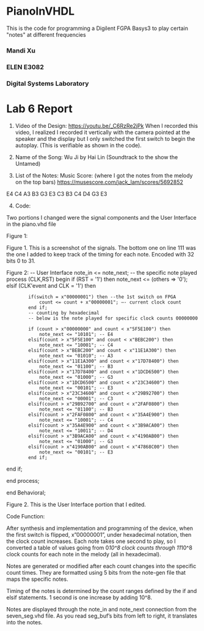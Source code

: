 # PianoInVHDL
This is the code for programming a Digilent FGPA Basys3 to play certain "notes" at different frequencies 

### Mandi Xu 
### ELEN E3082
### Digital Systems Laboratory 

# Lab 6 Report 

1) Video of the Design: 
https://youtu.be/_C6RzRe2jPk 
When I recorded this video, I realized I recorded it vertically with the camera pointed at the speaker and the display but I only switched the first switch to begin the autoplay. (This is verifiable as shown in the code).  

2) Name of the Song: 
Wu Ji by Hai Lin (Soundtrack to the show the Untamed) 

3) List of the Notes: 
Music Score: (where I got the notes from the melody on the top bars) 
https://musescore.com/jack_lam/scores/5692852

E4 
C4 
A3
B3
G3 
E3
C3
B3
C4
D4
G3
E3



4) Code: 

Two portions I changed were the signal components and the User Interface in the piano.vhd file 

Figure 1: 

Figure 1. This is a screenshot of the signals. The bottom one on line 111 was the one I added to keep track of the timing for each note. Encoded with 32 bits 0 to 31. 

Figure 2: 
    -- User Interface
    note_in <= note_next; -- the specific note played 
    process (CLK,RST) begin
        if (RST = '1') then
            note_next <= (others => '0');
        elsif (CLK'event and CLK = '1') then 
        
            if(switch = x"00000001") then --the 1st switch on FPGA  
                count <= count + x"00000001"; –- current clock count
            end if;
            -- counting by hexadecimal
            -- below is the note played for specific clock counts 00000000

            if (count > x"00000000" and count < x"5F5E100") then 
                note_next <= "10101"; -- E4
            elsif(count > x"5F5E100" and count < x"BEBC200") then
                note_next <= "10001"; -- C4
            elsif(count > x"BEBC200" and count < x"11E1A300") then 
                note_next <= "01010"; -- A3
            elsif(count > x"11E1A300" and count < x"17D78400") then 
                note_next <= "01100"; -- B3
            elsif(count > x"17D78400" and count < x"1DCD6500") then 
                note_next <= "01000"; -- G3
            elsif(count > x"1DCD6500" and count < x"23C34600") then 
                note_next <= "00101"; -- E3 
            elsif(count > x"23C34600" and count < x"29B92700") then 
                note_next <= "00001"; -- C3 
            elsif(count > x"29B92700" and count < x"2FAF0800") then 
                note_next <= "01100"; -- B3
            elsif(count > x"2FAF0800" and count < x"35A4E900") then 
                note_next <= "10001"; -- C4 
            elsif(count > x"35A4E900" and count < x"3B9ACA00") then 
                note_next <= "10011"; -- D4
            elsif(count > x"3B9ACA00" and count < x"4190AB00") then 
                note_next <= "01000"; -- G3
            elsif(count > x"4190AB00" and count < x"47868C00") then 
                note_next <= "00101"; -- E3 
            end if;
end if;

end process; 

end Behavioral; 

Figure 2. This is the User Interface portion that I edited. 

Code Function: 

After synthesis and implementation and programming of the device, when the first switch is flipped, x”00000001”, 
under hexadecimal notation, then the clock count increases. Each note takes one second to play, so I converted a table
of values going from 0*10^8 clock counts through 11*10^8 clock counts for each note in the melody (all in hexadecimal). 

Notes are generated or modified after each count changes into the specific count times. They are formatted using 5 bits
from the note-gen file that maps the specific notes.
	
Timing of the notes is determined by the count ranges defined by the if and elsif statements. 1 second is one increase
by adding 10^8. 
	
Notes are displayed through the note_in and note_next connection from the seven_seg.vhd file. As you read seg_buf’s
bits from left to right, it translates into the notes. 
